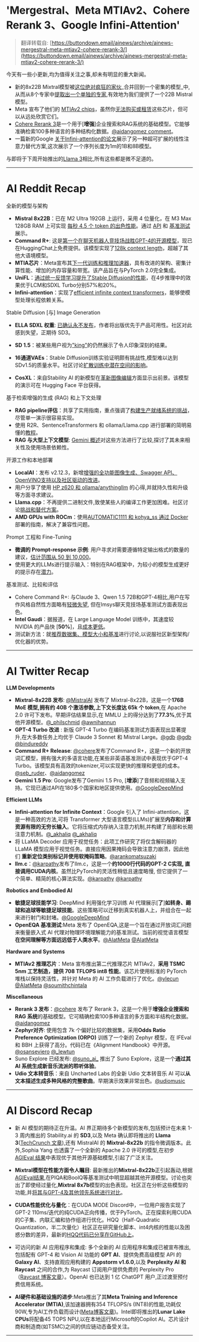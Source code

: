 'Mergestral、Meta MTIAv2、Cohere Rerank 3、Google Infini-Attention'
============================================================================

> 翻译转载自: [https://buttondown.email/ainews/archive/ainews-mergestral-meta-mtiav2-cohere-rerank-3/](https://buttondown.email/ainews/archive/ainews-mergestral-meta-mtiav2-cohere-rerank-3/) 

今天有一些小更新,均为值得关注之事,却未有明显的重大新闻。

* 新的8x22B Mixtral模型被[这位绝对疯狂的家伙](https://twitter.com/mejia_petit/status/1778390352082215129)_合并回到一个密集的模型_中,从而从8个专家中[提取出一个单独的专家](https://x.com/danielhanchen/status/1778453454375231553),有效地为我们提供了一个22B Mistral模型。
* Meta 宣布了他们的 [MTIAv2 chips](https://twitter.com/ylecun/status/1778392841083117939)，虽然你[无法购买或租赁](https://x.com/soumithchintala/status/1778107247022751822)这些芯片，但可以从远处欣赏它们。
* [Cohere Rerank 3](https://twitter.com/cohere/status/1778417650432971225)是一个用于[**增强**]企业搜索和RAG系统的基础模型。它能够准确检索100多种语言的多种结构化数据。[@aidangomez comment](https://twitter.com/aidangomez/status/1778416325628424339)。
* 一篇新的Google [关于Infini-attention的论文](https://twitter.com/swyx/status/1778553757762252863)展示了另一种超可扩展的线性注意力替代方案,这次展示了一个序列长度为1m的1B和8B模型。

与即将于下周开始推出的[Llama 3](https://techcrunch.com/2024/04/09/meta-confirms-that-its-llama-3-open-source-llm-is-coming-in-the-next-month/)相比,所有这些都是微不足道的。

* * *


AI Reddit Recap
===============


全新的模型与架构

*   **Mistral 8x22B**：已在 M2 Ultra 192GB 上运行，采用 4 位量化，在 M3 Max 128GB RAM 上可实现 [每秒 4.5 个 token 的出色性能](https://i.redd.it/skiryihkhqtc1.gif)。通过 [API](https://i.redd.it/eytf445jgntc1.png) 和 [基准测试](https://i.redd.it/2wnx1jjl8ptc1.jpeg) 展示。
*   **Command R+**: 这是[第一个在聊天机器人竞技场战胜GPT-4的开源模型](https://huggingface.co/chat/models/CohereForAI/c4ai-command-r-plus)，现已在HuggingChat上免费提供。该模型实现了[128k context length](https://www.reddit.com/r/LocalLLaMA/comments/1c0lkwo/how_does_command_r_achieve_128k_context/)，超越了其他大语境模型。
*   **MTIA芯片**：Meta宣布其[下一代训练和推理加速器](https://ai.meta.com/blog/next-generation-meta-training-inference-accelerator-AI-MTIA/)，具有改进的架构、密集计算性能、增加的内存容量和带宽。该产品旨在与PyTorch 2.0完全集成。
*   **UniFL**：[通过统一反馈学习提升了Stable Diffusion的性能](https://www.reddit.com/gallery/1c0qsz8)，在4步推理中的效果优于LCM和SDXL Turbo分别57%和20%。
*   **Infini-attention**：实现了[efficient infinite context transformers](https://arxiv.org/abs/2404.07143)，能够使模型处理长程依赖关系。

Stable Diffusion [与] Image Generation

*   **ELLA SDXL 权重**: [已确认永不发布](https://www.reddit.com/r/StableDiffusion/comments/1c0ryb5/ella_sdxl_weights_confirmed_to_never_be_released/)，作者将出版优先于产品可用性。社区对此感到失望，正期待 SD3。
* **SD 1.5**：被某些用户视为["king"](https://v.redd.it/08py75mvyptc1)的仍然展示了令人印象深刻的结果。

*   **16通道VAEs**：Stable Diffusion训练实验证明颇有挑战性,模型难以达到SDv1.5的质量水平。社区讨论[扩散训练中潜在空间的影响](https://www.reddit.com/r/StableDiffusion/comments/1c15qyd/how_do_the_vaes_latent_channels_or_the_specific/)。
* **CosXL**：来自Stability AI 的新模型在[革新图像编辑](https://sandner.art/cosine-continuous-stable-diffusion-xl-cosxl-on-stableswarmui/)方面显示出前景。该模型的演示可在 Hugging Face 平台获得。

基于检索增强的生成 (RAG) 和上下文处理

*   **RAG pipeline评估**：共享了实用指南，重点强调了[构建生产就绪系统的挑战](https://www.reddit.com/r/MachineLearning/comments/1c0ryvz/d_a_practical_guide_to_rag_pipeline_evaluation/)，尽管单一演示很容易实现。
* 使用 R2R、SentenceTransformers 和 ollama/Llama.cpp 进行部署的简明易懂的[教程](https://www.reddit.com/r/LocalLLaMA/comments/1c0vht1/easy_local_rag_sharing_our_stepbystep_tutorial/)。
*   **RAG 与大型上下文模型**: [Gemini 概述](https://www.reddit.com/r/LocalLLaMA/comments/1c0iea2/rag_vs_large_context_models_a_gemini_overview/)对这些方法进行了比较,探讨了其未来相关性及使用场景依赖性。

开源工作和本地部署

* **LocalAI**：发布 v2.12.3，新增[增强的全功能图像生成、Swagger API、OpenVINO支持以及社区驱动的改进](https://www.reddit.com/r/LocalLLaMA/comments/1c0niro/localai_212_aio_images_improvements_swagger_api/)。
* 用户分享了使用 [HP z620 和 ollama/anythingllm](https://www.reddit.com/r/OpenAI/comments/1c12lxh/my_journey_with_local_ai_so_far_any_tips/) 的心得,并就持久性和升级等方面寻求建议。
*   **Llama.cpp**：不再提供二进制文件,致使某些人的编译工作更加困难。社区讨论[挑战和替代方案](https://www.reddit.com/r/LocalLLaMA/comments/1c0gop8/why_is_llamacpp_no_longer_providing_binaries/)。
* **AMD GPUs with ROCm**：使用[AUTOMATIC1111 和 kohya_ss 通过 Docker](https://www.reddit.com/r/StableDiffusion/comments/1c15khf/using_amd_gpu_with_rocm_for_automatic1111_and/)部署的指南，解决了兼容性问题。

Prompt 工程和 Fine-Tuning

*   **微调的 Prompt-response 示例**: 用户寻求对需要遵循特定输出格式的数量的建议，[估计范围从 50 到 10,000](https://www.reddit.com/r/MachineLearning/comments/1c0jmst/how_many_promptresponses_examples_do_i_need_for/)。
* 使用更大的LLMs进行提示输入：特别在RAG框架中，为较小的模型生成更好的提示存在[潜力](https://www.reddit.com/r/LocalLLaMA/comments/1c0ir44/using_llms_for_prompttuning)。

基准测试、比较和评估

* Cohere Command R+: 与Claude 3、Qwen 1.5 72B和GPT-4相比,用户在写作风格自然性方面略有[轻微失望](https://www.reddit.com/r/LocalLLaMA/comments/1c0txo8/mild_disappointment_in_cohere_command_r/), 但在lmsys聊天竞技场基准测试方面表现出色。
* **Intel Gaudi**：据报道，在 Large Language Model 训练中，其速度较 NVIDIA 的产品快 [**50%**]，且[成本更低](https://www.reddit.com/r/LocalLLaMA/comments/1c0ir44/using_llms_for_prompttuning/)。
* 测试新方法：就[推荐数据集、模型大小和基准](https://www.reddit.com/r/MachineLearning/comments/1c0vh48/d_what_would_you_recommend_testing_new_general/)进行讨论,以说服社区新型架构/优化器的优势。


* * *

AI Twitter Recap
================


**LLM Developments**

*   **Mixtral-8x22B 发布**: [@MistralAI](https://twitter.com/MistralAI/status/1778016678154211410) 发布了 Mixtral-8x22B，这是一个**176B MoE 模型,拥有约 40B 个激活参数,上下文长度达 65k 个 token**,在 Apache 2.0 许可下发布。早期评估结果显示,在 MMLU 上的得分达到了**77.3%**,优于其他开源模型。[@_philschmid](https://twitter.com/_philschmid/status/1778051363554934874) [@awnihannun](https://twitter.com/awnihannun/status/1778054275152937130)
*   **GPT-4 Turbo 改进** : 新版 GPT-4 Turbo 在编码基准测试方面表现出显著提升,在大多数任务上均优于 Claude 3 Sonnet 和 Mistral Large。[@gdb](https://twitter.com/gdb/status/1778071427809431789) [@gdb](https://twitter.com/gdb/status/1778126026532372486) [@bindureddy](https://twitter.com/bindureddy/status/1778108344051572746)
*   **Command R+ Release**: [@cohere](https://twitter.com/cohere/status/1778417650432971225)发布了Command R+，这是一个新的开放词汇模型，拥有强大的多语言功能,在某些非英语基准测试中表现优于GPT-4 Turbo。该模型具有高效的tokenizer,可以实现更快的推理和更低的成本。[@seb\_ruder](https://twitter.com/seb_ruder/status/1778385359660867744)、[@aidangomez](https://twitter.com/aidangomez/status/1778391705663729977)
* **Gemini 1.5 Pro**: Google发布了Gemini 1.5 Pro, [**增添**]了音频和视频输入支持。它现已通过API在180多个国家和地区提供使用。[@GoogleDeepMind](https://twitter.com/GoogleDeepMind/status/1778063609479803321)

**Efficient LLMs**

* **Infini-attention for Infinite Context**：Google 引入了 Infini-attention，这是一种高效的方法,可将 Transformer 大型语言模型(LLMs)扩展至**内存和计算资源有限的无穷长输入**。它将压缩式内存纳入注意力机制,并构建了局部和长期注意力机制。[@_akhaliq](https://twitter.com/arankomatsuzaki/status/1778230430090592454) [@_akhaliq](https://twitter.com/arankomatsuzaki/status/1778234586599727285)
* 将 LLaMA Decoder 应用于视觉任务：此项工作研究了将仅含解码器的 LLaMA 模型应用于视觉任务。直接应用因果掩码会导致注意力崩溃，因此他们 **重新定位类别标记并使用软掩码策略**。[@arankomatsuzaki](https://twitter.com/arankomatsuzaki/status/1778237179740688845)
*   **llm.c**：[@karpathy](https://twitter.com/karpathy/status/1778153659106533806)发布了llm.c，这是一个**约1000行代码的GPT-2 C实现, 直接调用CUDA内核**。虽然比PyTorch的灵活性稍低且速度略慢, 但它提供了一个简单、精简的核心算法实现。[@karpathy](https://twitter.com/karpathy/status/1778128793166856368) [@karpathy](https://twitter.com/karpathy/status/1778135672420966788)

**Robotics and Embodied AI**

*   **敏捷足球技能学习**: DeepMind 利用强化学习训练 AI 代理展示[**了**]**如转身、踢球和追球等敏捷足球技能**。这些策略可以迁移到真实机器人上，并组合在一起来进行射门和封堵。[@GoogleDeepMind](https://twitter.com/GoogleDeepMind/status/1778377999202541642)
*   **OpenEQA 基准测试**:Meta 发布了 OpenEQA,这是一个旨在通过开放词汇问题来衡量嵌入式 AI 代理对物理环境理解能力的基准测试。当前的视觉语言模型 **在空间理解等方面远远低于人类水平**。[@AIatMeta](https://twitter.com/AIatMeta/status/1778425321118732578) [@AIatMeta](https://twitter.com/AIatMeta/status/1778425322645422396)

**Hardware and Systems**

* **MTIAv2 推理芯片**：Meta 宣布推出第二代推理芯片 MTIAv2，**采用 TSMC 5nm 工艺制造，提供 708 TFLOPS int8 性能**。该芯片使用标准的 PyTorch 堆栈以保持灵活性，并针对 Meta 的 AI 工作负载进行了优化。[@ylecun](https://twitter.com/ylecun/status/1778392841083117939) [@AIatMeta](https://twitter.com/AIatMeta/status/1778083237480321502) [@soumithchintala](https://twitter.com/soumithchintala/status/1778087952964374854)

**Miscellaneous**

*   **Rerank 3 发布**：[@cohere](https://twitter.com/cohere/status/1778417650432971225) 发布了 Rerank 3，这是一个用于**增强企业搜索和 RAG 系统**的基础模型。它可精确检索100多种语言的多方面和半结构化数据。[@aidangomez](https://twitter.com/aidangomez/status/1778416325628424339)
*   **Zephyr对齐**: 使用包含 7k 个偏好比较的数据集，采用**Odds Ratio Preference Optimization (ORPO)** 训练了一个新的 Zephyr 模型，在 IFEval 和 BBH 上获得了高分。代码已在《Alignment Handbook》中开源。[@osanseviero](https://twitter.com/osanseviero/status/1778430866718421198) [@\_lewtun](https://twitter.com/osanseviero/status/1778430868387778677)
* Suno Explore 已经发布: [@suno_ai_](https://twitter.com/suno_ai_/status/1778430403973447708) 推出了 Suno Explore，这是一个**通过其 AI 系统生成新音乐流派的聆听体验**。
* **Udio 文本转音乐**：来自 Uncharted Labs 的全新 Udio 文本转音乐 AI 可以**从文本描述生成多种风格的完整歌曲**。早期演示效果非常出色。[@udiomusic](https://twitter.com/udiomusic/status/1778049129337192888)

* * *

AI Discord Recap
================


* 新 AI 模型的期待正在升温。AI 界正期待多个新模型的发布,包括预计在未来 1-3 周内推出的 Stability.ai 的 **SD3**,以及 Meta 确认即将推出的 **Llama 3**([TechCrunch 文章](https://techcrunch.com/2024/04/09/meta-confirms-that-its-llama-3-open-source-llm-is-coming-in-the-next-month/)),还有 MistralAI 的 **Mixtral-8x22b** 的指令微调版本。此外,Sophia Yang 也透露了一个全新的 Apache 2.0 许可的模型,在初步 [AGIEval 结果](https://x.com/jphme/status/1778030213881909451)中表现优于其他开源基础模型,引起了广泛关注。

*   **Mixtral模型在性能方面令人瞩目**: 最新推出的**Mixtral-8x22b**正引起轰动,根据[AGIEval结果](https://x.com/jphme/status/1778030213881909451),在PIQA和BoolQ等基准测试中明显超越其他开源模型。讨论也突出了即使经过量化,**Mixtral 8x7b**模型的出色表现。社区正在分析这些模型的功能,并[将其与GPT-4及其他领先系统进行对比](https://huggingface.co/mistral-community/Mixtral-8x22B-v0.1/discussions/4)。

*   **CUDA性能优化与量化**：在CUDA MODE Discord中，一位用户报告实现了GPT-2 110ms/迭代的纯CUDA正向传播，优于PyTorch。正在探索利用CUDA的C子集、内联汇编和协作组进行优化。HQQ（Half-Quadratic Quantization，半二次量化）社区正在研究量化脚本、int4内核的性能以及困惑分数的差异，最新的[HQQ代码已分享在GitHub上](https://github.com/mobiusml/hqq/blob/ao_int4_mm/hqq/core/torch_lowbit.py)。

* 可访问的新 AI 应用程序和集成: 多个全新的 AI 应用程序和集成已被宣布推出,包括配有 GPT-4 和 Vision AI 功能的 **GPT AI**、提供免费高级模型 API 的 **Galaxy AI**、支持直观应用构建的 **Appstorm v1.6.0**,以及 **Perplexity AI 和 Raycast** 之间的合作,为 Raycast 订阅用户提供免费的 Perplexity Pro（[Raycast 博客文章](https://www.raycast.com/blog/more-ai-models)）。OpenAI 也已达到 1 亿 ChatGPT 用户,正过渡至预付费信用系统。

*   **AI硬件和基础设施的进步**:Meta推出了其**Meta Training and Inference Accelerator (MTIA)**,该加速器拥有354 TFLOPS/s (INT8)的性能,功耗仅90W,专为AI工作负载而设计([Meta博客文章](https://ai.meta.com/blog/next-generation-meta-training-inference-accelerator-AI-MTIA/))。Intel即将推出的**Lunar Lake CPUs**将配备45 TOPS NPU,以在本地运行Microsoft的Copilot AI。芯片设计商和制造商(如TSMC)之间的供应链动态备受关注。

* * *

